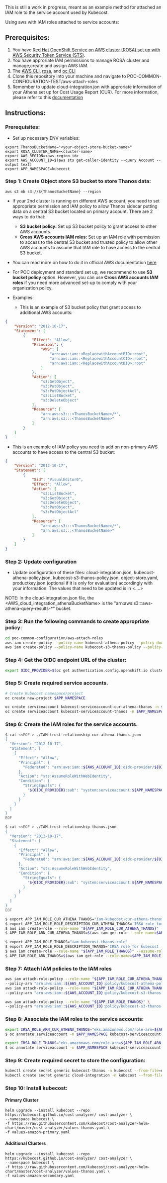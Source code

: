 This is still a work in progress, meant as an example method for attached an IAM role to the service account used by Kubecost.

Using aws with IAM roles attached to service accounts:

## Prerequisites:

1. You have [Red Hat OpenShift Service on AWS cluster (ROSA) set up with AWS Security Token Service (STS)](https://docs.openshift.com/rosa/rosa_install_access_delete_clusters/rosa-sts-creating-a-cluster-quickly.html#rosa-sts-creating-a-cluster-quickly-cli_rosa-sts-creating-a-cluster-quickly).
2. You have approriate IAM permissions to manage ROSA cluster and manage,create and assign AWS IAM.
3. The [AWS CLI](https://docs.aws.amazon.com/cli/latest/userguide/getting-started-install.html), [rosa](https://docs.openshift.com/rosa/rosa_install_access_delete_clusters/rosa_getting_started_iam/rosa-installing-rosa.html), and [oc CLI](https://docs.openshift.com/container-platform/4.10/cli_reference/openshift_cli/getting-started-cli.html)
4. Clone this repository into your machine and navigate to POC-COMMON-CONFIGURATION-TEST/aws-attach-roles
5. Remember to update cloud-integration.jon with approriate information of your Athena set up for Cost Usage Report (CUR). For more information, please refer to this [documentation](https://guide.kubecost.com/hc/en-us/articles/4407595928087-AWS-Cloud-Integration)

## Instructions:

### Prerequisites:
- Set up necessary ENV variables:

```
export ThanosBucketName="<your-object-store-bucket-name>"
export ROSA_CLUSTER_NAME=<cluster-name>
export AWS_REGION=<aws-region-id>
export AWS_ACCOUNT_ID=$(aws sts get-caller-identity --query Account --output text)
export APP_NAMESPACE=kubecost
```

### Step 1: Create Object store S3 bucket to store Thanos data:

`aws s3 mb s3://${ThanosBucketName} --region `

- If your 2nd cluster is running on different AWS account, you need to set appropriate permission and IAM policy to allow Thanos sidecar putting data on a central S3 bucket located on primary account. There are 2 ways to do that:

    * **S3 bucket policy:** Set up S3 bucket policy to grant access to other AWS accounts.
    * **Cross AWS accounts IAM roles:** Set up an IAM role with permission to access to the central S3 bucket and trusted policy to allow other AWS accounts to assume that IAM role to have access to the central S3 bucket.

- You can read more on how to do it in official AWS documentation [here](https://aws.amazon.com/premiumsupport/knowledge-center/cross-account-access-s3/)

- For POC deployment and standard set up, we recommend to use **S3 bucket policy** option. However, you can use **Cross AWS accounts IAM roles** if you need more advanced set-up to comply with your organization policy.
- Examples:

    * This is an example of S3 bucket policy that grant access to additional AWS accounts:

```Json
{
    "Version": "2012-10-17",
    "Statement": [
        {
            "Effect": "Allow",
            "Principal": {
                "AWS": [
                    "arn:aws:iam::<ReplacewithAccountBID>:root",
                    "arn:aws:iam::<ReplacewithAccountCID>:root",
                    "arn:aws:iam::<ReplacewithAccountDID>:root"
                ]
            },
            "Action": [
                "s3:GetObject",
                "s3:PutObject",
                "s3:PutObjectAcl",
                "s3:ListBucket",
                "s3:DeleteObject"
            ],
            "Resource": [
                "arn:aws:s3:::<ThanosBucketName>/*",
                "arn:aws:s3:::<ThanosBucketName>"
            ]
        }
    ]
}
```

   * This is an example of IAM policy you need to add on non-primary AWS accounts to have access to the central S3 bucket:


```Json
{
    "Version": "2012-10-17",
    "Statement": [
        {
            "Sid": "VisualEditor0",
            "Effect": "Allow",
            "Action": [
                "s3:ListBucket",
                "s3:GetObject",
                "s3:DeleteObject",
                "s3:PutObject",
                "s3:PutObjectAcl"
            ],
            "Resource": [
                "arn:aws:s3:::<ThanosBucketName>/*",
                "arn:aws:s3:::<ThanosBucketName>"
            ]
        }
    ]
}
```

### Step 2: Update configuration
- Update configuration of these files: cloud-integration.json, kubecost-athena-policy.json, kubecost-s3-thanos-policy.json, object-store.yaml, productkey.json (optional if it is only for evaluation) accordingly with your information. The values that need to be updated is in <....>

NOTE: In the cloud-integration.json file, the <AWS_cloud_integration_athenaBucketName> is the "arn:aws:s3:::aws-athena-query-results-*" bucket.

### Step 3: Run the following commands to create appropriate policy:

```sh
cd poc-common-configuration/aws-attach-roles
aws iam create-policy --policy-name kubecost-athena-policy --policy-document file://kubecost-athena-policy.json
aws iam create-policy --policy-name kubecost-s3-thanos-policy --policy-document file://kubecost-s3-thanos-policy.json
```

### Step 4: Get the OIDC endpoint URL of the cluster:

```bash
export OIDC_PROVIDER=$(oc get authentication.config.openshift.io cluster -ojson | jq -r .spec.serviceAccountIssuer | sed 's/https:\/\///')
```
### Step 5: Create required service accounts.

```bash
# Create Kubecost namespace/project
oc create new-project $APP_NAMESPACE
```

```bash
oc create serviceaccount kubecost-serviceaccount-cur-athena-thanos -n $APP_NAMESPACE
oc create serviceaccount kubecost-serviceaccount-thanos -n $APP_NAMESPACE
```
### Step 6: Create the IAM roles for the service accounts.

```bash
$ cat <<EOF > ./IAM-trust-relationship-cur-athena-thanos.json
{
  "Version": "2012-10-17",
  "Statement": [
    {
      "Effect": "Allow",
      "Principal": {
        "Federated": "arn:aws:iam::${AWS_ACCOUNT_ID}:oidc-provider/${OIDC_PROVIDER}"
      },
      "Action": "sts:AssumeRoleWithWebIdentity",
      "Condition": {
        "StringEquals": {
          "${OIDC_PROVIDER}:sub": "system:serviceaccount:${APP_NAMESPACE}:kubecost-serviceaccount-cur-athena-thanos"
        }
      }
    }
  ]
}
EOF
```

```bash
$ cat <<EOF > ./IAM-trust-relationship-thanos.json
{
  "Version": "2012-10-17",
  "Statement": [
    {
      "Effect": "Allow",
      "Principal": {
        "Federated": "arn:aws:iam::${AWS_ACCOUNT_ID}:oidc-provider/${OIDC_PROVIDER}"
      },
      "Action": "sts:AssumeRoleWithWebIdentity",
      "Condition": {
        "StringEquals": {
          "${OIDC_PROVIDER}:sub": "system:serviceaccount:${APP_NAMESPACE}:kubecost-serviceaccount-thanos"
        }
      }
    }
  ]
}
EOF
```

```bash
$ export APP_IAM_ROLE_CUR_ATHENA_THANOS="iam-kubecost-cur-athena-thanos-role"
$ export APP_IAM_ROLE_ROLE_DESCRIPTION_CUR_ATHENA_THANOS='IRSA role for kubecost aws cloud integration on ROSA cluster'
$ aws iam create-role --role-name "${APP_IAM_ROLE_CUR_ATHENA_THANOS}" --assume-role-policy-document file://IAM-trust-relationship-cur-athena-thanos.json --description "${APP_IAM_ROLE_ROLE_DESCRIPTION_CUR_ATHENA_THANOS}"
$ APP_IAM_ROLE_ARN_CUR_ATHENA_THANOS=$(aws iam get-role --role-name=$APP_IAM_ROLE_CUR_ATHENA_THANOS --query Role.Arn --output text)
```

```bash
$ export APP_IAM_ROLE_THANOS="iam-kubecost-thanos-role"
$ export APP_IAM_ROLE_ROLE_DESCRIPTION_THANOS='IRSA role for kubecost - Thanos deployment on ROSA cluster'
$ aws iam create-role --role-name "${APP_IAM_ROLE_THANOS}" --assume-role-policy-document file://IAM-trust-relationship-thanos.json --description "${APP_IAM_ROLE_ROLE_DESCRIPTION_THANOS}"
$ APP_IAM_ROLE_ARN_THANOS=$(aws iam get-role --role-name=$APP_IAM_ROLE_THANOS --query Role.Arn --output text)
```
### Step 7: Attach IAM policies to the IAM roles 

```bash
aws iam attach-role-policy --role-name "${APP_IAM_ROLE_CUR_ATHENA_THANOS}" \
--policy-arn "arn:aws:iam::${AWS_ACCOUNT_ID}:policy/kubecost-athena-policy" \
aws iam attach-role-policy --role-name "${APP_IAM_ROLE_CUR_ATHENA_THANOS}" \
--policy-arn "arn:aws:iam::${AWS_ACCOUNT_ID}:policy/kubecost-s3-thanos-policy"
```

```bash
aws iam attach-role-policy --role-name "${APP_IAM_ROLE_THANOS}" \
--policy-arn "arn:aws:iam::${AWS_ACCOUNT_ID}:policy/kubecost-s3-thanos-policy"
```

### Step 8: Associate the IAM roles to the service accounts:

```bash
export IRSA_ROLE_ARN_CUR_ATHENA_THANOS="eks.amazonaws.com/role-arn=${APP_IAM_ROLE_ARN_CUR_ATHENA_THANOS}"
$ oc annotate serviceaccount -n $APP_NAMESPACE kubecost-serviceaccount-cur-athena-thanos $IRSA_ROLE_ARN_CUR_ATHENA_THANOS
```

```bash
export IRSA_ROLE_THANOS="eks.amazonaws.com/role-arn=${APP_IAM_ROLE_ARN_THANOS}"
$ oc annotate serviceaccount -n $APP_NAMESPACE kubecost-serviceaccount-cur-athena-thanos $IRSA_ROLE_ARN_THANOS
```

### Step 9: Create required secret to store the configuration:

```sh
kubectl create secret generic kubecost-thanos -n kubecost --from-file=object-store.yaml
kubectl create secret generic cloud-integration -n kubecost --from-file=cloud-integration.json
```

### Step 10: Install kubecost:

#### Primary Cluster
```
helm upgrade --install kubecost --repo https://kubecost.github.io/cost-analyzer/ cost-analyzer \
--namespace kubecost \
-f https://raw.githubusercontent.com/kubecost/cost-analyzer-helm-chart/master/cost-analyzer/values-thanos.yaml \
-f values-amazon-primary.yaml
```
#### Additional Clusters
```
helm upgrade --install kubecost --repo https://kubecost.github.io/cost-analyzer/ cost-analyzer \
--namespace kubecost \
-f https://raw.githubusercontent.com/kubecost/cost-analyzer-helm-chart/master/cost-analyzer/values-thanos.yaml \
-f values-amazon-secondary.yaml
```
